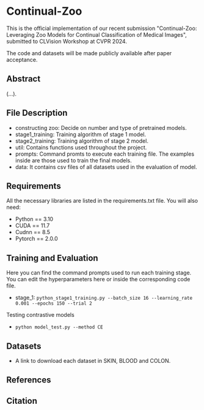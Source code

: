 # Continual-Zoo
This is the official implementation of our recent submission "Continual-Zoo: Leveraging Zoo Models for Continual Classification of Medical Images", submitted to CLVision Workshop at CVPR 2024. 

The code and datasets will be made publicly available after paper acceptance.

## Abstract
(...). 

## File Description
- constructing zoo: Decide on number and type of pretrained models. 
- stage1_training: Training algorithm of stage 1 model.
- stage2_training: Training algorithm of stage 2 model.
- util: Contains functions used throughout the project.
- prompts: Command promts to execute each training file. The examples inside are those used to train the final models.
- data: It contains csv files of all datasets used in the evaluation of model.

## Requirements
All the necessary libraries are listed in the requirements.txt file. You will also need:
- Python == 3.10
- CUDA == 11.7
- Cudnn == 8.5
- Pytorch == 2.0.0

## Training and Evaluation
Here you can find the command prompts used to run each training stage. You can edit the hyperparameters here or inside the corresponding code file.

- stage_1: `python_stage1_training.py --batch_size 16 --learning_rate 0.001 --epochs 150 --trial 2`

Testing contrastive models
- `python model_test.py --method CE`
  
## Datasets
- A link to download each dataset in SKIN, BLOOD and COLON. 

## References

## Citation
